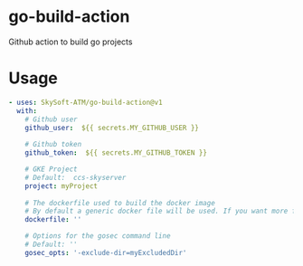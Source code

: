 # go-build-action
Github action to build go projects

# Usage
<!-- start usage -->
```yaml
- uses: SkySoft-ATM/go-build-action@v1
  with:
    # Github user
    github_user:  ${{ secrets.MY_GITHUB_USER }}
    
    # Github token
    github_token:  ${{ secrets.MY_GITHUB_TOKEN }}

    # GKE Project
    # Default:  ccs-skyserver
    project: myProject
    
    # The dockerfile used to build the docker image
    # By default a generic docker file will be used. If you want more flexibility for your project, you can point to a custom dockerfile
    dockerfile: ''

    # Options for the gosec command line
    # Default: ''
    gosec_opts: '-exclude-dir=myExcludedDir'

```
<!-- end usage -->